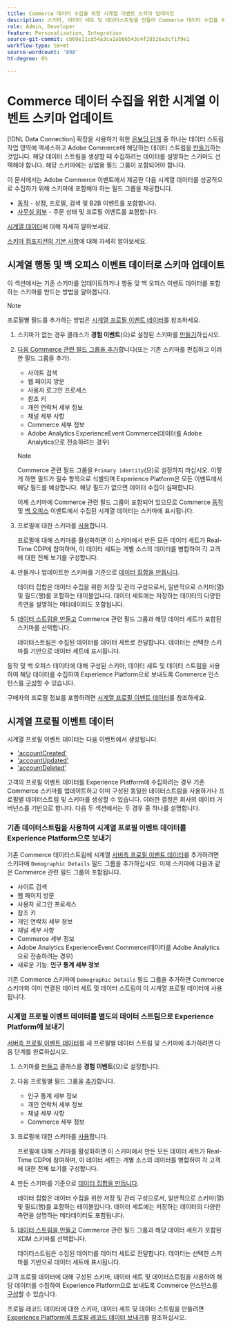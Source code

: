```yaml
---
title: Commerce 데이터 수집을 위한 시계열 이벤트 스키마 업데이트
description: 스키마, 데이터 세트 및 데이터스트림을 만들어 Commerce 데이터 수집을 위한 시계열 이벤트 데이터를 수집하고 전송하는 방법에 대해 알아봅니다.
role: Admin, Developer
feature: Personalization, Integration
source-git-commit: cb69e11cd54a3ca1ab66543c4f28526a3cf1f9e1
workflow-type: tm+mt
source-wordcount: '898'
ht-degree: 0%

---
```


# Commerce 데이터 수집을 위한 시계열 이벤트 스키마 업데이트

[!DNL Data Connection] 확장을 사용하기 위한 [온보딩 단계](overview.md#onboarding-steps) 중 하나는 데이터 스트림 작업 영역에 액세스하고 Adobe Commerce에 해당하는 데이터 스트림을 [만들기](https://experienceleague.adobe.com/docs/experience-platform/datastreams/overview.html?lang=ko)하는 것입니다. 해당 데이터 스트림을 생성할 때 수집하려는 데이터를 설명하는 스키마도 선택해야 합니다. 해당 스키마에는 상업용 필드 그룹이 포함되어야 합니다.

이 문서에서는 Adobe Commerce 이벤트에서 제공한 다음 시계열 데이터를 성공적으로 수집하기 위해 스키마에 포함해야 하는 필드 그룹을 제공합니다.

- [동작](events.md) - 상점, 프로필, 검색 및 B2B 이벤트를 포함합니다.
- [사무실 외부](events-backoffice.md) - 주문 상태 및 프로필 이벤트를 포함합니다.

[시계열 데이터](data-ingestion.md)에 대해 자세히 알아보세요.

[스키마 컴포지션의 기본 사항](https://experienceleague.adobe.com/docs/experience-platform/xdm/schema/composition.html?lang=ko)에 대해 자세히 알아보세요.

## 시계열 행동 및 백 오피스 이벤트 데이터로 스키마 업데이트

이 섹션에서는 기존 스키마를 업데이트하거나 행동 및 백 오피스 이벤트 데이터를 포함하는 스키마를 만드는 방법을 알아봅니다.

>[!NOTE]
>
>프로필별 필드를 추가하는 방법은 [시계열 프로필 이벤트 데이터](#time-series-profile-event-data)를 참조하세요.

1. 스키마가 없는 경우 클래스가 **경험 이벤트**(으)로 설정된 스키마를 [만들기](https://experienceleague.adobe.com/docs/experience-platform/xdm/ui/resources/schemas.html?lang=ko#create)하십시오.

1. [다음 Commerce 관련 필드 그룹을 추가](https://experienceleague.adobe.com/docs/experience-platform/xdm/ui/resources/schemas.html?lang=ko#add-field-groups)합니다(또는 기존 스키마를 편집하고 이러한 필드 그룹을 추가).

   - 사이트 검색
   - 웹 페이지 방문
   - 사용자 로그인 프로세스
   - 참조 키
   - 개인 연락처 세부 정보
   - 채널 세부 사항
   - Commerce 세부 정보
   - Adobe Analytics ExperienceEvent Commerce(데이터를 Adobe Analytics으로 전송하려는 경우)

   >[!NOTE]
   >
   > Commerce 관련 필드 그룹을 `Primary identity`(으)로 설정하지 마십시오. 이렇게 하면 필드가 필수 항목으로 식별되며 Experience Platform은 모든 이벤트에서 해당 필드를 예상합니다. 해당 필드가 없으면 데이터 수집이 실패합니다.

   이제 스키마에 Commerce 관련 필드 그룹이 포함되어 있으므로 Commerce [동작](events.md) 및 [백 오피스](events-backoffice.md) 이벤트에서 수집된 시계열 데이터는 스키마에 표시됩니다.

1. 프로필에 대한 스키마를 [사용](https://experienceleague.adobe.com/docs/experience-platform/xdm/ui/resources/schemas.html?lang=ko#profile)합니다.

   프로필에 대해 스키마를 활성화하면 이 스키마에서 만든 모든 데이터 세트가 Real-Time CDP에 참여하며, 이 데이터 세트는 개별 소스의 데이터를 병합하여 각 고객에 대한 전체 보기를 구성합니다.

1. 만들거나 업데이트한 스키마를 기준으로 [데이터 집합을 만듭니다](https://experienceleague.adobe.com/docs/platform-learn/implement-mobile-sdk/experience-cloud/platform.html?lang=ko#create-a-dataset).

   데이터 집합은 데이터 수집을 위한 저장 및 관리 구성으로서, 일반적으로 스키마(열) 및 필드(행)를 포함하는 테이블입니다. 데이터 세트에는 저장하는 데이터의 다양한 측면을 설명하는 메타데이터도 포함됩니다.

1. [데이터 스트림을 만들고](https://experienceleague.adobe.com/docs/experience-platform/datastreams/overview.html?lang=ko) Commerce 관련 필드 그룹과 해당 데이터 세트가 포함된 스키마를 선택합니다.

   데이터스트림은 수집된 데이터를 데이터 세트로 전달합니다. 데이터는 선택한 스키마를 기반으로 데이터 세트에 표시됩니다.

동작 및 백 오피스 데이터에 대해 구성된 스키마, 데이터 세트 및 데이터 스트림을 사용하여 해당 데이터를 수집하여 Experience Platform으로 보내도록 Commerce 인스턴스를 [구성](connect-data.md#data-collection)할 수 있습니다.

구매자의 프로필 정보를 포함하려면 [시계열 프로필 이벤트 데이터](#time-series-profile-event-data)를 참조하세요.

## 시계열 프로필 이벤트 데이터

시계열 프로필 이벤트 데이터는 다음 이벤트에서 생성됩니다.

- [&#39;accountCreated&#39;](events-backoffice.md#accountcreated)
- [&#39;accountUpdated&#39;](events-backoffice.md#accountupdated)
- [&#39;accountDeleted&#39;](events-backoffice.md#accountdeleted)

고객의 프로필 이벤트 데이터를 Experience Platform에 수집하려는 경우 기존 Commerce 스키마를 업데이트하고 이미 구성된 동일한 데이터스트림을 사용하거나 프로필별 데이터스트림 및 스키마를 생성할 수 있습니다. 이러한 결정은 회사의 데이터 거버넌스를 기반으로 합니다. 다음 두 섹션에서는 두 경우 중 하나를 설명합니다.

### 기존 데이터스트림을 사용하여 시계열 프로필 이벤트 데이터를 Experience Platform으로 보내기

기존 Commerce 데이터스트림에 시계열 [서버측 프로필 이벤트 데이터](events-backoffice.md#customer-profile-events-server-side)를 추가하려면 스키마에 `Demographic Details` 필드 그룹을 추가하십시오. 이제 스키마에 다음과 같은 Commerce 관련 필드 그룹이 포함됩니다.

- 사이트 검색
- 웹 페이지 방문
- 사용자 로그인 프로세스
- 참조 키
- 개인 연락처 세부 정보
- 채널 세부 사항
- Commerce 세부 정보
- Adobe Analytics ExperienceEvent Commerce(데이터를 Adobe Analytics으로 전송하려는 경우)
- 새로운 기능: **인구 통계 세부 정보**

기존 Commerce 스키마에 `Demographic Details` 필드 그룹을 추가하면 Commerce 스키마와 이미 연결된 데이터 세트 및 데이터 스트림이 이 시계열 프로필 데이터에 사용됩니다.

### 시계열 프로필 이벤트 데이터를 별도의 데이터 스트림으로 Experience Platform에 보내기

[서버측 프로필 이벤트 데이터](events-backoffice.md#customer-profile-events-server-side)를 새 프로필별 데이터 스트림 및 스키마에 추가하려면 다음 단계를 완료하십시오.

1. 스키마를 [만들고](https://experienceleague.adobe.com/docs/experience-platform/xdm/ui/resources/schemas.html?lang=ko#create) 클래스를 **경험 이벤트**(으)로 설정합니다.

1. 다음 프로필별 필드 그룹을 [추가](https://experienceleague.adobe.com/docs/experience-platform/xdm/ui/resources/schemas.html?lang=ko#add-field-groups)합니다.

   - 인구 통계 세부 정보
   - 개인 연락처 세부 정보
   - 채널 세부 사항
   - Commerce 세부 정보

1. 프로필에 대한 스키마를 [사용](https://experienceleague.adobe.com/docs/experience-platform/xdm/ui/resources/schemas.html?lang=ko#profile)합니다.

   프로필에 대해 스키마를 활성화하면 이 스키마에서 만든 모든 데이터 세트가 Real-Time CDP에 참여하며, 이 데이터 세트는 개별 소스의 데이터를 병합하여 각 고객에 대한 전체 보기를 구성합니다.

1. 만든 스키마를 기준으로 [데이터 집합을 만듭니다](https://experienceleague.adobe.com/docs/platform-learn/implement-mobile-sdk/experience-cloud/platform.html?lang=ko#create-a-dataset).

   데이터 집합은 데이터 수집을 위한 저장 및 관리 구성으로서, 일반적으로 스키마(열) 및 필드(행)를 포함하는 테이블입니다. 데이터 세트에는 저장하는 데이터의 다양한 측면을 설명하는 메타데이터도 포함됩니다.

1. [데이터 스트림을 만들고](https://experienceleague.adobe.com/docs/experience-platform/datastreams/overview.html?lang=ko) Commerce 관련 필드 그룹과 해당 데이터 세트가 포함된 XDM 스키마를 선택합니다.

   데이터스트림은 수집된 데이터를 데이터 세트로 전달합니다. 데이터는 선택한 스키마를 기반으로 데이터 세트에 표시됩니다.

고객 프로필 데이터에 대해 구성된 스키마, 데이터 세트 및 데이터스트림을 사용하여 해당 데이터를 수집하여 Experience Platform으로 보내도록 Commerce 인스턴스를 [구성](connect-data.md#data-collection)할 수 있습니다.

프로필 레코드 데이터에 대한 스키마, 데이터 세트 및 데이터 스트림을 만들려면 [Experience Platform에 프로필 레코드 데이터 보내기](profile-data.md)를 참조하십시오.
